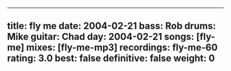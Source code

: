 
---
title: fly me
date: 2004-02-21
bass:	Rob
drums:	Mike
guitar:	Chad
day: 2004-02-21
songs: [fly-me]
mixes: [fly-me-mp3]
recordings: fly-me-60
rating: 3.0
best: false
definitive: false
weight: 0
---
